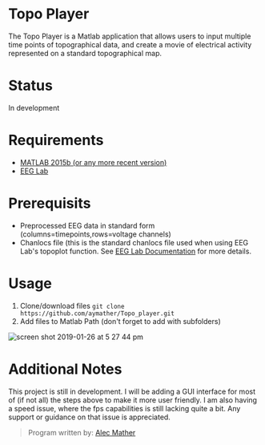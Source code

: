 # Topo Player

The Topo Player is a Matlab application that allows users to input multiple time points of topographical data, and create a movie of electrical activity represented on a standard topographical map.

# Status
In development

# Requirements

- [MATLAB 2015b (or any more recent version)](https://www.mathworks.com/downloads/)
- [EEG Lab](https://sccn.ucsd.edu/eeglab/download.php)

# Prerequisits

- Preprocessed EEG data in standard form (columns=timepoints,rows=voltage channels)
- Chanlocs file (this is the standard chanlocs file used when using EEG Lab's topoplot function. See [EEG Lab Documentation](https://sccn.ucsd.edu/wiki/EEGLAB_Wiki) for more details.

# Usage

1. Clone/download files `git clone https://github.com/aymather/Topo_player.git`
2. Add files to Matlab Path (don't forget to add with subfolders)

![screen shot 2019-01-26 at 5 27 44 pm](https://user-images.githubusercontent.com/41848756/51794036-e2c34a00-218f-11e9-9b72-959f2f5602a0.png)

# Additional Notes

This project is still in development. I will be adding a GUI interface for most of (if not all) the steps above to make it more user friendly. I am also having a speed issue, where the fps capabilities is still lacking quite a bit. Any support or guidance on that issue is appreciated.

> Program written by: [Alec Mather](https://github.com/aymather)
